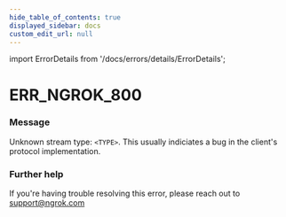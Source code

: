 ```yaml
---
hide_table_of_contents: true
displayed_sidebar: docs
custom_edit_url: null
---
```


import ErrorDetails from '/docs/errors/details/ErrorDetails';

# ERR_NGROK_800

### Message
Unknown stream type: `<TYPE>`.
This usually indiciates a bug in the client's protocol implementation.

### Further help
If you're having trouble resolving this error, please reach out to [support@ngrok.com](mailto:support@ngrok.com?subject=Help%20with%20ERR_NGROK_800)

<ErrorDetails error='err_ngrok_800' />
